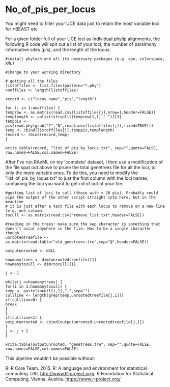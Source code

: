 # No_of_pis_per_locus
You might need to filter your UCE data just to retain the most variable loci for *BEAST etc

For a given folder full of your UCE loci as individual phylip alignments, the following R code will spit out a list of your loci, the number of parsimony informative sites (pis), and the length of the locus. 

```
#install phyloch and all its necessary packages (e.g. ape, colorspace, XML)

#Change to your working directory

# getting all the files
listoffiles <- list.files(pattern="*.phy")
nooffiles <- length(listoffiles)

record <- c("locus name","pis","length")

for (j in 1:nooffiles) {
temprow <- as.matrix(read.csv(listoffiles[j],nrow=1,header=FALSE))
templength <- unlist(strsplit(temprow[1,1]," "))[3]
temppis <- pis(read.phy(gsub("?","N",readLines(listoffiles[j]),fixed=TRUE)))
temp <- cbind(listoffiles[j],temppis,templength)
record <- rbind(record,temp)
}

write.table(record, "list_of_pis_by_locus.txt", sep="",quote=FALSE, row.names=FALSE,col.names=FALSE)

```

After I've run RAxML on my 'complete' dataset, I then use a modification of the file spat out above to prune the total genetrees file for all the loci, to only the more variable ones. To do this, you need to modify the "list_of_pis_by_locus.txt" to just the first column with the loci names, containing the loci you want to get rid of out of your file.
```
#getting list of loci to cull (those with < 20 pis). Probably could pipe the output of the other script straight into here, but in the meantime
# it is just after a text file with each locus to remove on a new line (e.g. one column)
tocull <- as.matrix(read.csv("remove_list.txt",header=FALSE))

#reading in the trees: make sure the sep character is something that doesn't occur anywhere in the file. Has to be a single character though...
unrootedtreefile <- as.matrix(read.table("old_genetrees.tre",sep="@",header=FALSE))

outputunrooted <- NULL

howmanytrees <- dim(unrootedtreefile)[1]
howmanytocull <- dim(tocull)[1]

j <- 1

while(j <=howmanytrees) {
for(i in 1:howmanytocull) {
temp <- paste(tocull[i,1],",",sep="")
cullline <- length(grep(temp,unrootedtreefile[j,1]))
if(cullline>0) {
break
}
}
if(cullline<1) {
outputunrooted <- cbind(outputunrooted,unrootedtreefile[j,1])
}
j <- j + 1
}

write.table(outputunrooted, "genetrees.tre", sep="",quote=FALSE, row.names=FALSE,col.names=FALSE)
```

This pipeline wouldn't be possible without:

R: R Core Team. 2015. R: A language and environment for statistical computing. URL http://www.R-project.org/. R Foundation for Statistical Computing, Vienna, Austria. https://www.r-project.org/
